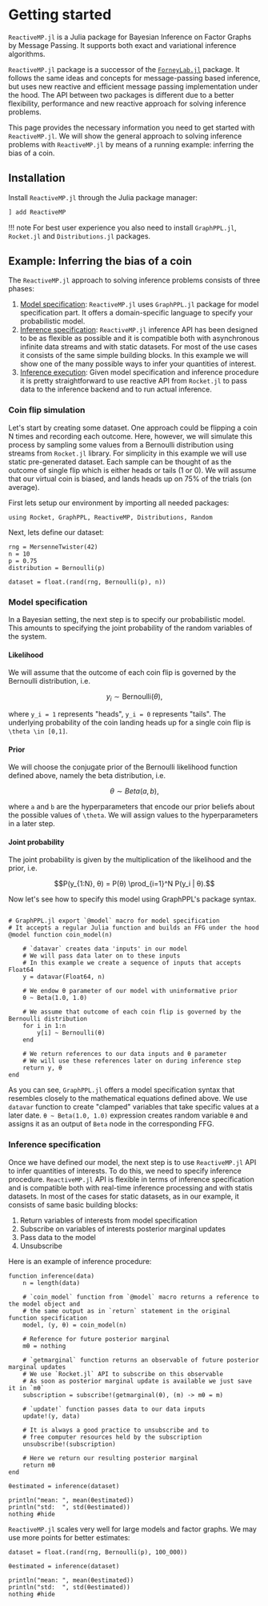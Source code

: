 # Getting started

`ReactiveMP.jl` is a Julia package for Bayesian Inference on Factor Graphs by Message Passing. It supports both exact and variational inference algorithms.

`ReactiveMP.jl` package is a successor of the [`ForneyLab.jl`](https://github.com/biaslab/ForneyLab.jl) package. It follows the same ideas and concepts for message-passing based inference, but uses new reactive and efficient message passing implementation under the hood. The API between two packages is different due to a better flexibility, performance and new reactive approach for solving inference problems.

This page provides the necessary information you need to get started with `ReactiveMP.jl`. We will show the general approach to solving inference problems with `ReactiveMP.jl` by means of a running example: inferring the bias of a coin.

## Installation

Install `ReactiveMP.jl` through the Julia package manager:
```julia
] add ReactiveMP
```

!!! note
    For best user experience you also need to install `GraphPPL.jl`, `Rocket.jl` and `Distributions.jl` packages.

## Example: Inferring the bias of a coin
The `ReactiveMP.jl` approach to solving inference problems consists of three phases:

1. [Model specification](@ref): `ReactiveMP.jl` uses `GraphPPL.jl` package for model specification part. It offers a domain-specific language to specify your probabilistic model.
2. [Inference specification](@ref): `ReactiveMP.jl` inference API has been designed to be as flexible as possible and it is compatible both with asynchronous infinite data streams and with static datasets. For most of the use cases it consists of the same simple building blocks. In this example we will show one of the many possible ways to infer your quantities of interest.
3. [Inference execution](@ref): Given model specification and inference procedure it is pretty straightforward to use reactive API from `Rocket.jl` to pass data to the inference backend and to run actual inference.

### Coin flip simulation
Let's start by creating some dataset. One approach could be flipping a coin N times and recording each outcome. Here, however, we will simulate this process by sampling some values from a Bernoulli distribution using streams from `Rocket.jl` library. For simplicity in this example we will use static pre-generated dataset. Each sample can be thought of as the outcome of single flip which is either heads or tails (1 or 0). We will assume that our virtual coin is biased, and lands heads up on 75% of the trials (on average).

First lets setup our environment by importing all needed packages:

```@example coin
using Rocket, GraphPPL, ReactiveMP, Distributions, Random
```

Next, lets define our dataset:

```@example coin
rng = MersenneTwister(42)
n = 10
p = 0.75
distribution = Bernoulli(p)

dataset = float.(rand(rng, Bernoulli(p), n))
```

### Model specification

In a Bayesian setting, the next step is to specify our probabilistic model. This amounts to specifying the joint probability of the random variables of the system.

#### Likelihood
We will assume that the outcome of each coin flip is governed by the Bernoulli distribution, i.e.

```math 
y_i \sim \mathrm{Bernoulli}(\theta),
```

where ``y_i = 1`` represents "heads", ``y_i = 0`` represents "tails". The underlying probability of the coin landing heads up for a single coin flip is ``\theta \in [0,1]``.

#### Prior
We will choose the conjugate prior of the Bernoulli likelihood function defined above, namely the beta distribution, i.e.

```math 
\theta \sim Beta(a, b),
```

where ``a`` and ``b`` are the hyperparameters that encode our prior beliefs about the possible values of ``\theta``. We will assign values to the hyperparameters in a later step.   

#### Joint probability
The joint probability is given by the multiplication of the likelihood and the prior, i.e.

```math
P(y_{1:N}, θ) = P(θ) \prod_{i=1}^N P(y_i | θ).
```

Now let's see how to specify this model using GraphPPL's package syntax.

```@example coin

# GraphPPL.jl export `@model` macro for model specification
# It accepts a regular Julia function and builds an FFG under the hood
@model function coin_model(n)

    # `datavar` creates data 'inputs' in our model
    # We will pass data later on to these inputs
    # In this example we create a sequence of inputs that accepts Float64
    y = datavar(Float64, n)
    
    # We endow θ parameter of our model with uninformative prior
    θ ~ Beta(1.0, 1.0)
    
    # We assume that outcome of each coin flip is governed by the Bernoulli distribution
    for i in 1:n
        y[i] ~ Bernoulli(θ)
    end
    
    # We return references to our data inputs and θ parameter
    # We will use these references later on during inference step
    return y, θ
end

```

As you can see, `GraphPPL.jl` offers a model specification syntax that resembles closely to the mathematical equations defined above. We use `datavar` function to create "clamped" variables that take specific values at a later date. `θ ~ Beta(1.0, 1.0)` expression creates random variable `θ` and assigns it as an output of `Beta` node in the corresponding FFG. 

### Inference specification

Once we have defined our model, the next step is to use `ReactiveMP.jl` API to infer quantities of interests. To do this, we need to specify inference procedure. `ReactiveMP.jl` API is flexible in terms of inference specification and is compatible both with real-time inference processing and with statis datasets. In most of the cases for static datasets, as in our example, it consists of same basic building blocks:

1. Return variables of interests from model specification
2. Subscribe on variables of interests posterior marginal updates
3. Pass data to the model
4. Unsubscribe 

Here is an example of inference procedure:

```@example coin 
function inference(data)
    n = length(data)

    # `coin_model` function from `@model` macro returns a reference to the model object and 
    # the same output as in `return` statement in the original function specification
    model, (y, θ) = coin_model(n)
    
    # Reference for future posterior marginal 
    mθ = nothing

    # `getmarginal` function returns an observable of future posterior marginal updates
    # We use `Rocket.jl` API to subscribe on this observable
    # As soon as posterior marginal update is available we just save it in `mθ`
    subscription = subscribe!(getmarginal(θ), (m) -> mθ = m)
    
    # `update!` function passes data to our data inputs
    update!(y, data)
    
    # It is always a good practice to unsubscribe and to 
    # free computer resources held by the subscription
    unsubscribe!(subscription)
    
    # Here we return our resulting posterior marginal
    return mθ
end
```

```@example coin
θestimated = inference(dataset)
```

```@example coin
println("mean: ", mean(θestimated))
println("std:  ", std(θestimated))
nothing #hide
```

`ReactiveMP.jl` scales very well for large models and factor graphs. We may use more points for better estimates:

```@example coin
dataset = float.(rand(rng, Bernoulli(p), 100_000))
```

```@example coin
θestimated = inference(dataset)
```

```@example coin
println("mean: ", mean(θestimated))
println("std:  ", std(θestimated))
nothing #hide
```